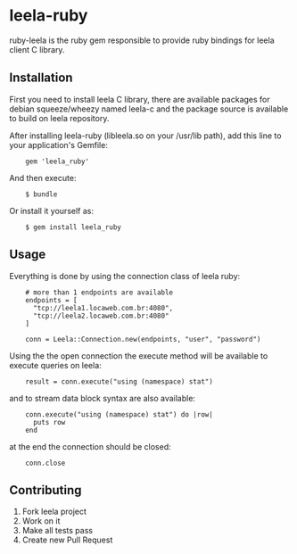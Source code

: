 # leela-ruby

ruby-leela is the ruby gem responsible to provide ruby bindings for
leela client C library.

## Installation

First you need to install leela C library, there are available packages for
debian squeeze/wheezy named leela-c and the package source is available to build
on leela repository.

After installing leela-ruby (libleela.so on your /usr/lib path), add this line
to your application's Gemfile:

        gem 'leela_ruby'

And then execute:

        $ bundle

Or install it yourself as:

        $ gem install leela_ruby


## Usage

Everything is done by using the connection class of leela ruby:

        # more than 1 endpoints are available
        endpoints = [
          "tcp://leela1.locaweb.com.br:4080",
          "tcp://leela2.locaweb.com.br:4080"
        ]

        conn = Leela::Connection.new(endpoints, "user", "password")


Using the the open connection the execute method will be available to execute
queries on leela:

        result = conn.execute("using (namespace) stat")


and to stream data block syntax are also available:

        conn.execute("using (namespace) stat") do |row|
          puts row
        end

at the end the connection should be closed:

        conn.close


## Contributing

1. Fork leela project
2. Work on it
3. Make all tests pass
4. Create new Pull Request
